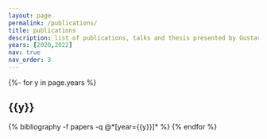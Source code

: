 ```yaml
---
layout: page
permalink: /publications/
title: publications
description: list of publications, talks and thesis presented by Gustavo Bravo.
years: [2020,2022]
nav: true
nav_order: 3
---
```

<!-- _pages/publications.md -->
<div class="publications">

{%- for y in page.years %}
  <h2 class="year">{{y}}</h2>
  {% bibliography -f papers -q @*[year={{y}}]* %}
{% endfor %}

</div>
